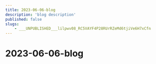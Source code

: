 ```yaml
---
title: 2023-06-06-blog
description: 'blog description'
published: false
slugs:
    - ___UNPUBLISHED___lilpwv08_RC5VAYF4P28RUrRZeMd6tjiVe6H7xCfn
---
```


# 2023-06-06-blog
